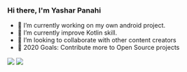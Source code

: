 ### Hi there, I'm Yashar Panahi

- 🔭 I’m currently working on my own android project.
- 🌱 I’m currently improve Kotlin skill.
- 👯 I’m looking to collaborate with other content creators
- 🥅 2020 Goals: Contribute more to Open Source projects

<a href="https://github.com/adicomdotir">
<img align="center" src="https://github-readme-stats.vercel.app/api?username=adicomdotir&show_icons=true&count_private=true&include_all_commits=true" /></a>

<a href="https://github.com/adicomdotir">
<img align="center" src="https://github-readme-stats.vercel.app/api/top-langs/?username=adicomdotir&layout=compact" />
</a>
